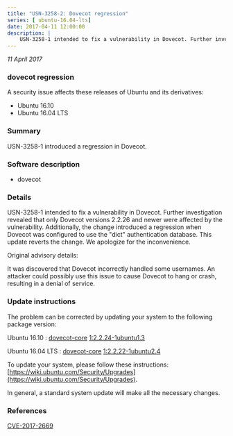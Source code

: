 ```yaml
---
title: "USN-3258-2: Dovecot regression"
series: [ ubuntu-16.04-lts]
date: 2017-04-11 12:00:00
description: |
    USN-3258-1 intended to fix a vulnerability in Dovecot. Further investigation revealed that only Dovecot versions 2.2.26 and newer were affected by the vulnerability. Additionally, the change introduced a regression when Dovecot was configured to use the &quot;dict&quot; authentication database. This update reverts the change. We apologize for the inconvenience.
--- 
```

 
 

*11 April 2017*

### dovecot regression

A security issue affects these releases of Ubuntu and its derivatives:

* Ubuntu 16.10
* Ubuntu 16.04 LTS

### Summary

USN-3258-1 introduced a regression in Dovecot. 

### Software description

* dovecot 

### Details

USN-3258-1 intended to fix a vulnerability in Dovecot. Further investigation revealed that only Dovecot versions 2.2.26 and newer were affected by the vulnerability. Additionally, the change introduced a regression when Dovecot was configured to use the &quot;dict&quot; authentication database. This update reverts the change. We apologize for the inconvenience.

Original advisory details:

 It was discovered that Dovecot incorrectly handled some usernames. An attacker could possibly use this issue to cause Dovecot to hang or crash, resulting in a denial of service. 

### Update instructions

The problem can be corrected by updating your system to the following package version:

Ubuntu 16.10
 : [dovecot-core](https://launchpad.net/ubuntu/+source/dovecot) <span> [1:2.2.24-1ubuntu1.3](https://launchpad.net/ubuntu/+source/dovecot/1:2.2.24-1ubuntu1.3) </span> 

Ubuntu 16.04 LTS
 : [dovecot-core](https://launchpad.net/ubuntu/+source/dovecot) <span> [1:2.2.22-1ubuntu2.4](https://launchpad.net/ubuntu/+source/dovecot/1:2.2.22-1ubuntu2.4) </span> 

To update your system, please follow these instructions: [https://wiki.ubuntu.com/Security/Upgrades](https://wiki.ubuntu.com/Security/Upgrades).

In general, a standard system update will make all the necessary changes. 

### References

 
 [CVE-2017-2669](http://people.ubuntu.com/~ubuntu-security/cve/CVE-2017-2669)
 

